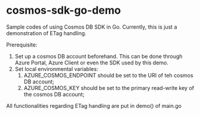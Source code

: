 # cosmos-sdk-go-demo
Sample codes of using Cosmos DB SDK in Go. Currently, this is just a demonstration of ETag handling.

Prerequisite:
1. Set up a cosmos DB account beforehand. This can be done through Azure Portal, Azure Client or even the SDK used by this demo. 
2. Set local environmental variables: 
   1. AZURE_COSMOS_ENDPOINT should be set to the URI of teh cosmos DB account;
   2. AZURE_COSMOS_KEY should be set to the primary read-write key of the cosmos DB account;
   
All functionalities regarding ETag handling are put in demo() of main.go

